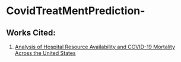 # CovidTreatMentPrediction-


## Works Cited:

1. [Analysis of Hospital Resource Availability and COVID-19 Mortality Across the United States](https://cdn.mdedge.com/files/s3fs-public/issues/articles/janke0750_0421.pdf)

